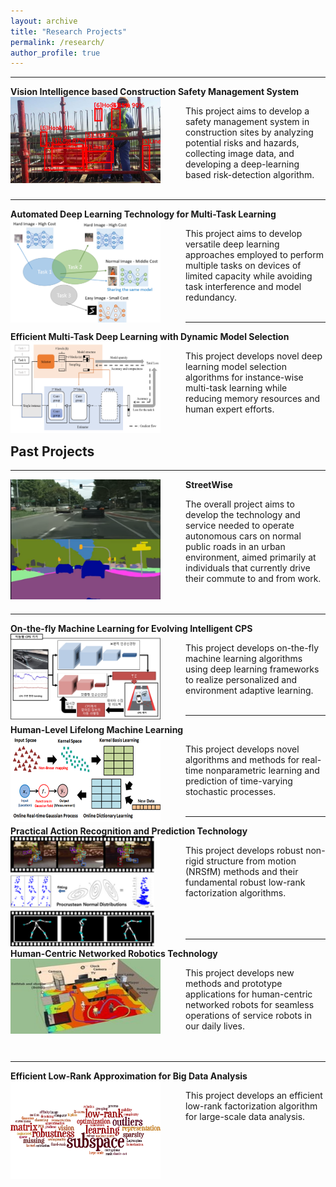 ```yaml
---
layout: archive
title: "Research Projects"
permalink: /research/
author_profile: true
---
```


-----
**Vision Intelligence based Construction Safety Management System** 
<img src='/images/brl.PNG' width="240" align="left" style="margin-right:40px">      
   
   This project aims to develop a safety management system 
   in construction sites by analyzing potential risks and hazards, collecting image data, 
   and developing a deep-learning based risk-detection algorithm.<br/><br/>

-----
**Automated Deep Learning Technology for Multi-Task Learning** 
<img src='/images/ADM.png' width="240" align="left" style="margin-right:40px">      
   
   This project aims to develop versatile deep learning approaches 
   employed to perform multiple tasks on devices of limited capacity 
   while avoiding task interference and model redundancy.<br/><br/>
   
-----
**Efficient Multi-Task Deep Learning with Dynamic Model Selection** 
<img src='/images/den4.png' width="240" align="left" style="margin-right:40px">      
   
   This project develops novel deep learning model selection algorithms 
   for instance-wise multi-task learning while reducing memory resources 
   and human expert efforts.<br/><br/>
   
## Past Projects
   
-----
**StreetWise**
<img src='/images/streetwise3.png' width="240" align="left" style="margin-right:40px">    
   
   The overall project aims to develop the technology and service needed to operate
   autonomous cars on normal public roads in an urban environment, aimed primarily
   at individuals that currently drive their commute to and from work.<br/><br/><br/>
  
-----
**On-the-fly Machine Learning for Evolving Intelligent CPS**
<img src='/images/otfml.png' width="240" align="left" style="margin-right:40px">       
   
   This project develops on-the-fly machine learning algorithms using deep learning
   frameworks to realize personalized and environment adaptive learning.<br/><br/> 
  
-----  
**Human-Level Lifelong Machine Learning** 
<img src='/images/ml2.png' width="240" align="left" style="margin-right:40px">      
   
   This project develops novel algorithms and methods for real-time nonparametric
   learning and prediction of time-varying stochastic processes.<br/><br/>
   
-----   
**Practical Action Recognition and Prediction Technology** 
<img src='/images/nrsfm.png' width="230" align="left" style="margin-right:50px">        
   
   This project develops robust non-rigid structure from motion (NRSfM) methods and
   their fundamental robust low-rank factorization algorithms.<br/><br/><br/><br/>
   
-----   
**Human-Centric Networked Robotics Technology** 
<img src='/images/human_centric.jpeg' width="240" height="120" align="left" style="margin-right:40px">     
   
   This project develops new methods and prototype applications for human-centric
   networked robots for seamless operations of service robots in our daily lives.<br/><br/><br/>
    
-----   
**Efficient Low-Rank Approximation for Big Data Analysis** 
<img src='/images/bigdata.png' width="240" align="left" style="margin-right:40px">        
   
   This project develops an efficient low-rank factorization algorithm for large-scale
   data analysis.
  


